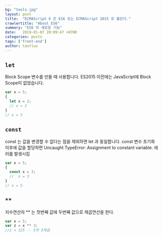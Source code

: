 ```yaml
---
bg: "tools.jpg"
layout: post
title:  "ECMAScript 6 은 ES6 또는 ECMAScript 2015 로 불린다."
crawlertitle: "About ES6"
summary: "ES6 의 새로운 기능"
date:   2019-01-07 20:09:47 +0700
categories: posts
tags: ['front-end']
author: tantlus
---
```



## `let`
Block Scope 변수를 만들 때 사용합니다.
ES2015 이전에는 JavaScript에 Block Scope이 없었습니다.

~~~javascript
var x = 5;
{
  let x = 2;
  // x = 2
}
// x = 5
~~~

## `const`
const 는 값을 변경할 수 없다는 점을 제외하면 let 과 동일합니다.
const 변수 초기화 이후에 값을 할당하면 Uncaught TypeError: Assignment to constant variable. 에러를 발생시킴

~~~javascript
var x = 5;
{
  const x = 3;
  //  x = 3
}
// x = 5
~~~

## `**`
지수연산자 ** 는 첫번째 값에 두번째 값으로 제곱연산을 한다.

~~~javascript
var x = 5;
var z = x ** 3;
//z = 125 -- 5의 3제곱
~~~

